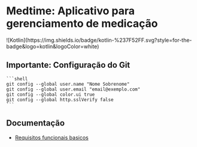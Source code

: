 # Medtime: Aplicativo para gerenciamento de medicação

<div>
    <span>![Kotlin](https://img.shields.io/badge/kotlin-%237F52FF.svg?style=for-the-badge&logo=kotlin&logoColor=white)</span>
</div>

## Importante: Configuração do Git
    
    ```shell
    git config --global user.name "Nome Sobrenome"
    git config --global user.email "email@exemplo.com"
    git config --global color.ui true
    git config --global http.sslVerify false
    ```

## Documentação

- [Requisitos funcionais basicos](/docs/planning/reqs.md)

